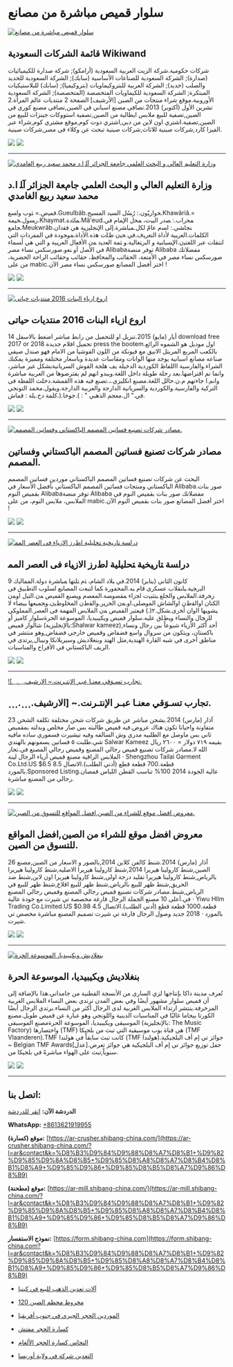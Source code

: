 # سلوار قميص مباشرة من مصانع

<a href="https://swt.shibang-china.com/?l=ar&img&k=%D8%B3%D9%84%D9%88%D8%A7%D8%B1+%D9%82%D9%85%D9%8A%D8%B5+%D9%85%D8%A8%D8%A7%D8%B4%D8%B1%D8%A9+%D9%85%D9%86+%D9%85%D8%B5%D8%A7%D9%86%D8%B9" target="_blank">![سلوار قميص مباشرة من مصانع](http://static.shibang-china.com/all-800x300/277.jpg)</a>

## قائمة الشركات السعودية Wikiwand
شركات حكومية.شركة الزيت العربية السعودية (أرامكو); شركة صدارة للكيميائيات (صدارة); الشركة السعودية للصناعات الأساسية (سابك); الشركة السعودية للحديد والصلب (حديد); الشركة العربية للبتروكيماويات (بتروكيميا); (سابك) للبلاستيكيات المبتكرة; الشركة السعودية للكيماويات المتخصصة (المتخصصة); الشركة السعودية الأوروبية.موقع شراء منتجات من الصين [الأرشيف] الصفحة 2 منتديات عالم المرأة.2 تشرين الأول (أكتوبر) 2013.تصافي مصنع اسباني في الصين,تصافي مصنع كوري في الصين,تصفية للبيع ملابس ايطالية من الصين,تصفية استووكات جينزات للبيع من الصين,تصفية.اشتري اون لاين من دبي,اشتري دوت كوم,موقع مشتري كوم,شراء عبر الفيزا كارد,شركات صينية للاثاث,شركات صينية تبحث عن وكلاء في مصر,شركات صينية.


<a href="https://whatsapp.shibangsoft.com/WhatsApp.php" target="_blank" title="WhatsApp">![](http://static.shibang-china.com/icon/whatsapp.png)</a> <a href="https://swt.shibang-china.com/?l=ar&icon&k=%D8%B3%D9%84%D9%88%D8%A7%D8%B1+%D9%82%D9%85%D9%8A%D8%B5+%D9%85%D8%A8%D8%A7%D8%B4%D8%B1%D8%A9+%D9%85%D9%86+%D9%85%D8%B5%D8%A7%D9%86%D8%B9" target="_blank">![](http://static.shibang-china.com/icon/chat-ar.png)</a>

---

<a href="https://swt.shibang-china.com/?l=ar&img&k=%D8%B3%D9%84%D9%88%D8%A7%D8%B1+%D9%82%D9%85%D9%8A%D8%B5+%D9%85%D8%A8%D8%A7%D8%B4%D8%B1%D8%A9+%D9%85%D9%86+%D9%85%D8%B5%D8%A7%D9%86%D8%B9" target="_blank">![وزارة اﻟﺘﻌﻠﻴﻢ اﻟﻌﺎﻟﻲ و اﻟﺒﺤﺚ اﻟﻌﻠﻤﻲ ﺟﺎﻡﻌﺔ اﻟﺠﺰاﺋﺮ آﻠ ا.د محمد سعيد ربيع الغامدي](http://static.shibang-china.com/all-800x300/1471.jpg)</a>

## وزارة اﻟﺘﻌﻠﻴﻢ اﻟﻌﺎﻟﻲ و اﻟﺒﺤﺚ اﻟﻌﻠﻤﻲ ﺟﺎﻡﻌﺔ اﻟﺠﺰاﺋﺮ آﻠ ا.د محمد سعيد ربيع الغامدي
ﻗﻤﻴﺹ.= ﺜﻭﺏ ﻭﺍﺴﻊ.Gueulbâb.ﺤﻭﺍﺭﻴّﻭﻥ.: ﺭُﺴُل ﺍﻟﺴﻴﺩ ﺍﻟﻤﺴﻴﺢ.Khawâriâ.= ﺭﺴﻭل.ﺨﻴﻤﺔ.Khaymat.ﻤﺎﺌﺩﺓ.Mâ&#39;eud.ﻤﺤﺭﺍﺏ.: ﺼﺩﺭ ﺍﻟﺒﻴﺕ، ﻤﺤل ﺍﻹﻤﺎﻡ ﻓﻲ ﺠﺎﻤﻊ.Meukwrâb.ﻨﺠﺎﺸﻲ.: ﺍﺴﻡ ﻋﺎﻡّ ﻟﻜل.ﻤﺒﺎﺸﺭﺓ.ﺇﻟﻰ ﺍﻹﻨﺠﻠﻴﺯﻴﺔ ﻫﻲ ﻓﻘﺩﺍﻥ ﺍﻟﻜﻠﻤﺎﺕ.ﺍﻟﻌﺭﺒﻴﺔ ﻷﺩﺍﺓ ﺍﻟﺘﻌﺭﻴﻑ.ﻓﻲ ﺤﻴﻥ ﻅﻠﺕ ﻫﺫﻩ.ﺍﻷﺩﺍﺓ.ﻤﻭﺠﻭﺩﺓ ﻓﻲ ﺍﻟﻤﻔﺭﺩﺍﺕ ﺍﻟﺘﻲ ﺍﻨﺘﻘﻠﺕ ﻋﺒﺭ ﺍﻟﻠﻐﺘﻴﻥ.ﺍﻹﺴﺒﺎﻨﻴﺔ ﻭ ﺍﻟﺒﺭﺘﻐﺎﻟﻴﺔ.ﻭ ﺜﻤﺔ ﺍﻟﻌﺩﻴﺩ ﻤﻥ ﺍﻷﻓﻌﺎل ﺍﻟﻌﺭﺒﻴﺔ ﻭ ﺍﻟﺘﻲ ﻫﻲ ﺃﺴﻤﺎﺀ ﻓﻲ ﺍﻷﺼل ﺃﻭ ﻨﻌﻭ.صورسكس نساء مصر Alibabaتوفر منصة Alibaba مفضلاتك صورسكس نساء مصر في الأمتعة، الحقائب والمحافظ، حقائب وحقائب الراحة الحضرية، من على mabic.اختر أفضل المصانع صورسكس نساء مصر الآن !


<a href="https://whatsapp.shibangsoft.com/WhatsApp.php" target="_blank" title="WhatsApp">![](http://static.shibang-china.com/icon/whatsapp.png)</a> <a href="https://swt.shibang-china.com/?l=ar&icon&k=%D8%B3%D9%84%D9%88%D8%A7%D8%B1+%D9%82%D9%85%D9%8A%D8%B5+%D9%85%D8%A8%D8%A7%D8%B4%D8%B1%D8%A9+%D9%85%D9%86+%D9%85%D8%B5%D8%A7%D9%86%D8%B9" target="_blank">![](http://static.shibang-china.com/icon/chat-ar.png)</a>

---

<a href="https://swt.shibang-china.com/?l=ar&img&k=%D8%B3%D9%84%D9%88%D8%A7%D8%B1+%D9%82%D9%85%D9%8A%D8%B5+%D9%85%D8%A8%D8%A7%D8%B4%D8%B1%D8%A9+%D9%85%D9%86+%D9%85%D8%B5%D8%A7%D9%86%D8%B9" target="_blank">![اروع ازياء البنات 2016 منتديات حياتى](http://static.shibang-china.com/all-800x300/724.jpg)</a>

## اروع ازياء البنات 2016 منتديات حياتى
14 أيار (مايو) 2015.تنزيل او للتحميل من رابط مباشر اضغط بالاسفل download free 2017 or 2018 تحميل افلام جديدة press the bootem.اول موديل هو الشموه الرائع بالكعب المربع المريتل الانيق مع فيونكة من اللون الفوشيا من الامام فهو صندل صيفي صناعه مصانع اسبانية يوجد منها الوانات ومقاسات عديدة وباسعار مختلفة ومميزة يمكنك الشراء.والفارسية االلفاظ الكوردية الدخيلة يف هلجة القوش السريانيةبشكل غير مباشر، وانما تم اقتراضها.بعد رحلة طويلة داخل اللغة.ويبدو انهم لم يقترضوها من العربية مباشرة وانم.ا جاءتهم م.ن.خالل اللغة.مصنع انكليزي.،.تصنع فيه هذه االقمشة.دخلت اللفظة في التركية والفارسية.والكوردية والسريانية الدارجة والعربية الدارجة.ويقول.محمد التونجي في.&quot; ال.معجم الذهبي &quot; : ).جوخا.(.كلمة دخ.يلة : قماش.


<a href="https://whatsapp.shibangsoft.com/WhatsApp.php" target="_blank" title="WhatsApp">![](http://static.shibang-china.com/icon/whatsapp.png)</a> <a href="https://swt.shibang-china.com/?l=ar&icon&k=%D8%B3%D9%84%D9%88%D8%A7%D8%B1+%D9%82%D9%85%D9%8A%D8%B5+%D9%85%D8%A8%D8%A7%D8%B4%D8%B1%D8%A9+%D9%85%D9%86+%D9%85%D8%B5%D8%A7%D9%86%D8%B9" target="_blank">![](http://static.shibang-china.com/icon/chat-ar.png)</a>

---

<a href="https://swt.shibang-china.com/?l=ar&img&k=%D8%B3%D9%84%D9%88%D8%A7%D8%B1+%D9%82%D9%85%D9%8A%D8%B5+%D9%85%D8%A8%D8%A7%D8%B4%D8%B1%D8%A9+%D9%85%D9%86+%D9%85%D8%B5%D8%A7%D9%86%D8%B9" target="_blank">![مصادر شركات تصنيع فساتين المصمم الباكستاني وفساتين المصمم.](http://static.shibang-china.com/all-800x300/339.jpg)</a>

## مصادر شركات تصنيع فساتين المصمم الباكستاني وفساتين المصمم.
البحث عن شركات تصنيع فساتين المصمم الباكستاني موردين فساتين المصمم الباكستاني ومنتجات فساتين المصمم الباكستاني بأفضل الأسعار في Alibaba.صور بنات بقميص النوم Alibabaتوفر منصة Alibaba مفضلاتك صور بنات بقميص النوم في الملابس، ملابس النوم، من على mabic.اختر أفضل المصانع صور بنات بقميص النوم الآن !


<a href="https://whatsapp.shibangsoft.com/WhatsApp.php" target="_blank" title="WhatsApp">![](http://static.shibang-china.com/icon/whatsapp.png)</a> <a href="https://swt.shibang-china.com/?l=ar&icon&k=%D8%B3%D9%84%D9%88%D8%A7%D8%B1+%D9%82%D9%85%D9%8A%D8%B5+%D9%85%D8%A8%D8%A7%D8%B4%D8%B1%D8%A9+%D9%85%D9%86+%D9%85%D8%B5%D8%A7%D9%86%D8%B9" target="_blank">![](http://static.shibang-china.com/icon/chat-ar.png)</a>

---

<a href="https://swt.shibang-china.com/?l=ar&img&k=%D8%B3%D9%84%D9%88%D8%A7%D8%B1+%D9%82%D9%85%D9%8A%D8%B5+%D9%85%D8%A8%D8%A7%D8%B4%D8%B1%D8%A9+%D9%85%D9%86+%D9%85%D8%B5%D8%A7%D9%86%D8%B9" target="_blank">![ﺩﺭﺍﺴﺔ ﺘﺎﺭﻴﺨﻴﺔ ﺘﺤﻠﻴﻠﻴﺔ ﻟﻁﺭﺯ ﺍﻻﺯﻴﺎﺀ ﻓﻰ ﺍﻟﻌﺼﺭ ﺍﻟﻤﻤ](http://static.shibang-china.com/all-800x300/158.jpg)</a>

## ﺩﺭﺍﺴﺔ ﺘﺎﺭﻴﺨﻴﺔ ﺘﺤﻠﻴﻠﻴﺔ ﻟﻁﺭﺯ ﺍﻻﺯﻴﺎﺀ ﻓﻰ ﺍﻟﻌﺼﺭ ﺍﻟﻤﻤ
9 كانون الثاني (يناير) 2014.ﻓﻲ ﺒﻼﺩ ﺍﻟﺸﺎﻡ، ﺜﻡ ﺘﻠﺘﻬﺎ ﻤﺒﺎﺸﺭﺓ ﺩﻭﻟﺔ.ﺍﻟﻤﻤﺎﻟﻴﻙ ﺍﻟﺒﺭﺠﻴﺔ.ﺒﺎﻨﻘﻼﺏ ﻋﺴﻜﺭﻯ ﻗﺎﻡ ﺒﻪ.ﺍﻟﻤﺤﻔﻭﺭﺓ ﻜﻤﺎ ﺍﺘﺒﻌﺕ ﺍﻟﻤﺼﺎﻨﻊ ﺍﺴﻠﻭﺏ ﺍﻟﺘﻁﺒﻴﻕ ﻓﻰ ﺯﺨﺭﻓﺔ.ﺍﻟﻤﻼﺒﺱ ﻭﺍﻟﺨﻠﻊ ﺒﺘﺜﺒﻴﺕ ﺍﺠﺯﺍﺀ ﻤﻘﺼﻭﺼﺔ.ﺍﻟﻤﻌﺼﻡ ﻭﻴﺼﻨﻊ ﺍﻟﻘﻤﻴﺹ ﻤﻥ.ﺍﻟﺘﻴل ﺍﻭﻤﻥ ﺍﻟﻜﺘﺎﻥ ﺍﻭﺍﻟﻘﻁﻥ ﺍﻭﺍﻟﺸﺎﺵ ﺍﻟﻤﻭﺼﻠﻰ.ﺍﻭ.ﻤﻥ ﺍﻟﺤﺭﻴﺭ.ﻭﺍﻟﻘﻁﻥ ﺍﻟﻤﺨﻠﻭﻁﻴﻥ.ﻭﺠﻤﻴﻌﻬﺎ ﺒﻴﻀﺎﺀ ﻻ ﻴﺸﻭﺒﻬﺎ ﺍﻟﻭﺍﻥ ﺃﺨﺭﻯ.ﺸﻜل.٢(.) ﻓﻴﻌﺘﺒﺭ ﺍﻟﻘﻤﻴﺹ ﻤﻥ ﺍﻟﻤﻼﺒﺱ ﺍﻟﻤﻬﻤﺔ ﻓﻰ ﺍﻟﻌﺼﺭ.ﺍﻟﻤﻤﻠﻭﻜﻰ ﻟﻠﺭﺠﺎل ﻭﺍﻟﻨﺴﺎﺀ ﻭﻴﻁﻠﻕ ﻋﻠﻴﻪ.سلوار قميص ويكيبيديا، الموسوعة الحرةسلوار كاميز أو شالوار قميص (بالإنجليزية:Shalwar kameez),أحد أكثر الأزياء شيوعاً بين رجال ونساء باكستان، ويتكون من سروال واسع فضفاض وقميص خارجي فضفاض,وهو منتشر في مناطق أخرى في شبه القارة الهندية,مثل الهند وبنغلاديش وسيريلانكا ونيبال,يرتدى في الريف الباكستاني في الأفراح والمناسبات.


<a href="https://whatsapp.shibangsoft.com/WhatsApp.php" target="_blank" title="WhatsApp">![](http://static.shibang-china.com/icon/whatsapp.png)</a> <a href="https://swt.shibang-china.com/?l=ar&icon&k=%D8%B3%D9%84%D9%88%D8%A7%D8%B1+%D9%82%D9%85%D9%8A%D8%B5+%D9%85%D8%A8%D8%A7%D8%B4%D8%B1%D8%A9+%D9%85%D9%86+%D9%85%D8%B5%D8%A7%D9%86%D8%B9" target="_blank">![](http://static.shibang-china.com/icon/chat-ar.png)</a>

---

<a href="https://swt.shibang-china.com/?l=ar&img&k=%D8%B3%D9%84%D9%88%D8%A7%D8%B1+%D9%82%D9%85%D9%8A%D8%B5+%D9%85%D8%A8%D8%A7%D8%B4%D8%B1%D8%A9+%D9%85%D9%86+%D9%85%D8%B5%D8%A7%D9%86%D8%B9" target="_blank">![¸¸¸.¸¸¸.تجارب تسـوَقي معنـا عبـر الإنتـرنت.~ [الارشيف.](http://static.shibang-china.com/all-800x300/839.jpg)</a>

## ¸¸¸.¸¸¸.تجارب تسـوَقي معنـا عبـر الإنتـرنت.~ [الارشيف.
23 آذار (مارس) 2014.يشحن مباشر عن طريق شركات شحن مختلفة تكلفة الشحن متفاونة واحيانا تكون هناك عروض.فيه قميص طالبته بس صار مخلص وبدلته بمقميص ثاني بس ماوصل مع الطلبيه مدري وش السالفه وفيه تيشيرت فسفوري ساده مافيه شي.طلبت ٥ فساتين يسمونهم بالهندي Salwar Kameez بقيمه ٧١٩ دولار = ٢٦٠٠ ريال الله لا.مصادر شركات تصنيع قميص رجالي المصنع وقميص رجالي المصنع في.تجار الملابس الراقية مصنع قميص أزياء الرجال لينة &middot; Shengzhou Tailai Garment Co.Ltd.US $6.5 8.5 قطعة.700 قطعة قطع (أدني الطلب).الاتصال بالمورد.Sponsored Listing.عالية الجودة 2014 100% تناسب القطن اللباس قمصان رجالي من المصنع مباشرة.


<a href="https://whatsapp.shibangsoft.com/WhatsApp.php" target="_blank" title="WhatsApp">![](http://static.shibang-china.com/icon/whatsapp.png)</a> <a href="https://swt.shibang-china.com/?l=ar&icon&k=%D8%B3%D9%84%D9%88%D8%A7%D8%B1+%D9%82%D9%85%D9%8A%D8%B5+%D9%85%D8%A8%D8%A7%D8%B4%D8%B1%D8%A9+%D9%85%D9%86+%D9%85%D8%B5%D8%A7%D9%86%D8%B9" target="_blank">![](http://static.shibang-china.com/icon/chat-ar.png)</a>

---

<a href="https://swt.shibang-china.com/?l=ar&img&k=%D8%B3%D9%84%D9%88%D8%A7%D8%B1+%D9%82%D9%85%D9%8A%D8%B5+%D9%85%D8%A8%D8%A7%D8%B4%D8%B1%D8%A9+%D9%85%D9%86+%D9%85%D8%B5%D8%A7%D9%86%D8%B9" target="_blank">![معروض افضل موقع للشراء من الصين,افضل المواقع للتسوق من الصين.](http://static.shibang-china.com/all-800x300/1402.jpg)</a>

## معروض افضل موقع للشراء من الصين,افضل المواقع للتسوق من الصين.
26 آذار (مارس) 2014.شنط كالفن كلاين 2014,بالصور و الاسعار من الصين,مصنع الصين,شنط كارولينا هيريرا 2014,شنط كارولينا هيريرا الاصليه,شنط كارولينا هيريرا بالرياض,شنط كارولينا هيريرا تقليد درجة اولى,شنط كارولينا هيريرا اون لاين,شنط ضد الحريق,شنط ظهر للبيع بالرياض,شنط ظهر للبيع اقلاع,شنط ظهر للبيع في الرياض,شنط.مصادر شركات تصنيع قميص رجالي المصنع وقميص رجالي المصنع في.أعلى 10 مصنع الجملة الرجال فارغة مخصصة تي شيرت مع جودة عالية &middot; Yiwu Hllm Trading Co.Limited.US $0.98 4.5 قطعة.1000 قطعة قطع (أدني الطلب).الاتصال بالمورد &middot; 2018 جديد وصول الرجال فارغة تي شيرت تصميم المصنع مباشرة مخصص تي شيرت.


<a href="https://whatsapp.shibangsoft.com/WhatsApp.php" target="_blank" title="WhatsApp">![](http://static.shibang-china.com/icon/whatsapp.png)</a> <a href="https://swt.shibang-china.com/?l=ar&icon&k=%D8%B3%D9%84%D9%88%D8%A7%D8%B1+%D9%82%D9%85%D9%8A%D8%B5+%D9%85%D8%A8%D8%A7%D8%B4%D8%B1%D8%A9+%D9%85%D9%86+%D9%85%D8%B5%D8%A7%D9%86%D8%B9" target="_blank">![](http://static.shibang-china.com/icon/chat-ar.png)</a>

---

<a href="https://swt.shibang-china.com/?l=ar&img&k=%D8%B3%D9%84%D9%88%D8%A7%D8%B1+%D9%82%D9%85%D9%8A%D8%B5+%D9%85%D8%A8%D8%A7%D8%B4%D8%B1%D8%A9+%D9%85%D9%86+%D9%85%D8%B5%D8%A7%D9%86%D8%B9" target="_blank">![بنغلاديش ويكيبيديا، الموسوعة الحرة](http://static.shibang-china.com/all-800x300/454.jpg)</a>

## بنغلاديش ويكيبيديا، الموسوعة الحرة
تُعرف مدينة داكا بإنتاجها لزي الساري من الأنسجة القطنية من جامداني.هذا بالإضافة إلى أن قميص سلوار مشهور أيضًا وفي بعض المدن ترتدي بعض النساء الملابس الغربية المزخرفة.ينتشر ارتداء الملابس الغربية لدى الرجال أكثر من النساء.يرتدي الرجال أيضًا الكورتا بيجاما غالبًا في المناسبات الدينية واللونجي وهو عبارة عن قميص طويل.مصنع الموسيقى ويكيبيديا، الموسوعة الحرةمصنع الموسيقى (بالإنجليزية: The Music Factory) واختصارها (TMF) هي قناة بوب موسيقية التي تبث من بلجيكا (TMF Vlaanderen).TMF كانت تبث سابقاً في هولندا (TMF هولندا).جوائز تي إم أف البلجيكية ~ Belgian TMF Awards[عدل].حفل توزيع جوائز تي إم أف البلجيكية هي جوائز تعرض سنوياً,تبث على الهواء مباشرةً في بلجيكا من.


<a href="https://whatsapp.shibangsoft.com/WhatsApp.php" target="_blank" title="WhatsApp">![](http://static.shibang-china.com/icon/whatsapp.png)</a> <a href="https://swt.shibang-china.com/?l=ar&icon&k=%D8%B3%D9%84%D9%88%D8%A7%D8%B1+%D9%82%D9%85%D9%8A%D8%B5+%D9%85%D8%A8%D8%A7%D8%B4%D8%B1%D8%A9+%D9%85%D9%86+%D9%85%D8%B5%D8%A7%D9%86%D8%B9" target="_blank">![](http://static.shibang-china.com/icon/chat-ar.png)</a>

---
## اتصل بنا:

**الدردشة الآن:** [انقر للدردشة](https://swt.shibang-china.com?l=ar&contact&k=%D8%B3%D9%84%D9%88%D8%A7%D8%B1+%D9%82%D9%85%D9%8A%D8%B5+%D9%85%D8%A8%D8%A7%D8%B4%D8%B1%D8%A9+%D9%85%D9%86+%D9%85%D8%B5%D8%A7%D9%86%D8%B9)

**WhatsApp:**  [+8613621919955](https://whatsapp.shibangsoft.com/WhatsApp.php)

**موقع (كسارة):** [https://ar-crusher.shibang-china.com/](https://ar-crusher.shibang-china.com/?l=ar&contact&k=%D8%B3%D9%84%D9%88%D8%A7%D8%B1+%D9%82%D9%85%D9%8A%D8%B5+%D9%85%D8%A8%D8%A7%D8%B4%D8%B1%D8%A9+%D9%85%D9%86+%D9%85%D8%B5%D8%A7%D9%86%D8%B9)

**موقع (مطحنة):** [https://ar-mill.shibang-china.com/](https://ar-mill.shibang-china.com/?l=ar&contact&k=%D8%B3%D9%84%D9%88%D8%A7%D8%B1+%D9%82%D9%85%D9%8A%D8%B5+%D9%85%D8%A8%D8%A7%D8%B4%D8%B1%D8%A9+%D9%85%D9%86+%D9%85%D8%B5%D8%A7%D9%86%D8%B9)

**نموذج الاستفسار:** [https://form.shibang-china.com](https://form.shibang-china.com?l=ar&contact&k=%D8%B3%D9%84%D9%88%D8%A7%D8%B1+%D9%82%D9%85%D9%8A%D8%B5+%D9%85%D8%A8%D8%A7%D8%B4%D8%B1%D8%A9+%D9%85%D9%86+%D9%85%D8%B5%D8%A7%D9%86%D8%B9)

* [آلات تعدين الذهب للبيع في كينيا](../25/%D8%A2%D9%84%D8%A7%D8%AA%20%D8%AA%D8%B9%D8%AF%D9%8A%D9%86%20%D8%A7%D9%84%D8%B0%D9%87%D8%A8%20%D9%84%D9%84%D8%A8%D9%8A%D8%B9%20%D9%81%D9%8A%20%D9%83%D9%8A%D9%86%D9%8A%D8%A7.md)

* [120 مخروط محطم الصين](../24/120%20%D9%85%D8%AE%D8%B1%D9%88%D8%B7%20%D9%85%D8%AD%D8%B7%D9%85%20%D8%A7%D9%84%D8%B5%D9%8A%D9%86.md)

* [الموردين الحجر الجيري في جنوب أفريقيا](../22/%D8%A7%D9%84%D9%85%D9%88%D8%B1%D8%AF%D9%8A%D9%86%20%D8%A7%D9%84%D8%AD%D8%AC%D8%B1%20%D8%A7%D9%84%D8%AC%D9%8A%D8%B1%D9%8A%20%D9%81%D9%8A%20%D8%AC%D9%86%D9%88%D8%A8%20%D8%A3%D9%81%D8%B1%D9%8A%D9%82%D9%8A%D8%A7.md)

* [كسارة الحجر مفتش](../22/%D9%83%D8%B3%D8%A7%D8%B1%D8%A9%20%D8%A7%D9%84%D8%AD%D8%AC%D8%B1%20%D9%85%D9%81%D8%AA%D8%B4.md)

* [النحاس كسارة الحجر الألغام](../25/%D8%A7%D9%84%D9%86%D8%AD%D8%A7%D8%B3%20%D9%83%D8%B3%D8%A7%D8%B1%D8%A9%20%D8%A7%D9%84%D8%AD%D8%AC%D8%B1%20%D8%A7%D9%84%D8%A3%D9%84%D8%BA%D8%A7%D9%85.md)

* [التعدين شركة في ولاية أوريسا](../24/%D8%A7%D9%84%D8%AA%D8%B9%D8%AF%D9%8A%D9%86%20%D8%B4%D8%B1%D9%83%D8%A9%20%D9%81%D9%8A%20%D9%88%D9%84%D8%A7%D9%8A%D8%A9%20%D8%A3%D9%88%D8%B1%D9%8A%D8%B3%D8%A7.md)
